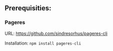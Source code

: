 


## Prerequisities:

### Pageres

URL: https://github.com/sindresorhus/pageres-cli

Installation: `npm install pageres-cli`
